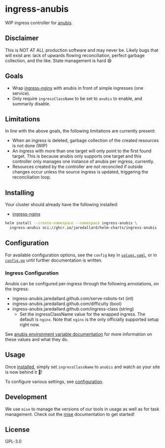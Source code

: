 # ingress-anubis

WIP ingress controller for [anubis].

## Disclaimer

This is NOT AT ALL production software and may never be. Likely bugs
that will exist are: lack of upwards flowing reconciliation, perfect
garbage collection, and the like. State management is hard :smile:

## Goals

- Wrap [ingress-nginx] with anubis in front of simple ingresses (one
  service).
- Only require `ingressClassName` to be set to `anubis` to enable, and
  summarily disable.

## Limitations

In line with the above goals, the following limitations are currently
present:

- When an ingress is deleted, garbage collection of the created
  resources is not done (WIP)
- An ingress with more than one target will only point to the first
  found target. This is because anubis only supports one target and this
  controller only manages one instance of anubis per ingress, currently.
- Resources created by the controller are not reconciled if outside
  changes occur unless the source ingress is updated, triggering the
  reconciliation loop.

## Installing

Your cluster should already have the following installed:

- [ingress-nginx]

```bash
helm install --create-namespace --namespace ingress-anubis \
  ingress-anubis oci://ghcr.io/jaredallard/helm-charts/ingress-anubis
```

## Configuration

For available configuration options, see the `config` key in
[`values.yaml`](./deploy/charts/ingress-anubis/values.yaml), or in
[`config.go`](./internal/config/config.go) until further documentation is
written.

### Ingress Configuration

Anubis can be configured per-ingress through the following annotations,
on the ingress:

- ingress-anubis.jaredallard.github.com/serve-robots-txt (int)
- ingress-anubis.jaredallard.github.com/difficulty (bool)
- ingress-anubis.jaredallard.github.com/ingress-class (string)
  - Set the ingressClassName value for the wrapped ingress. The default
    is `nginx`. Note that `nginx` is the only officially supported
    setup right now.

See [anubis environment variable
documentation](https://anubis.techaro.lol/docs/admin/installation) for
more information on these values and what they do.

## Usage

Once [installed](#installing), simply set `ingressClassName` to `anubis`
and watch as your site is now behind it :tada:!

To configure various settings, see [configuration](#configuration).

## Development

We use `mise` to manage the versions of our tools in usage as well as
for task management. Check out the [mise] documentation to get started!

## License

GPL-3.0

[anubis]: https://github.com/TecharoHQ/anubis
[mise]: https://mise.jdx.dev
[ingress-nginx]: https://github.com/kubernetes/ingress-nginx
